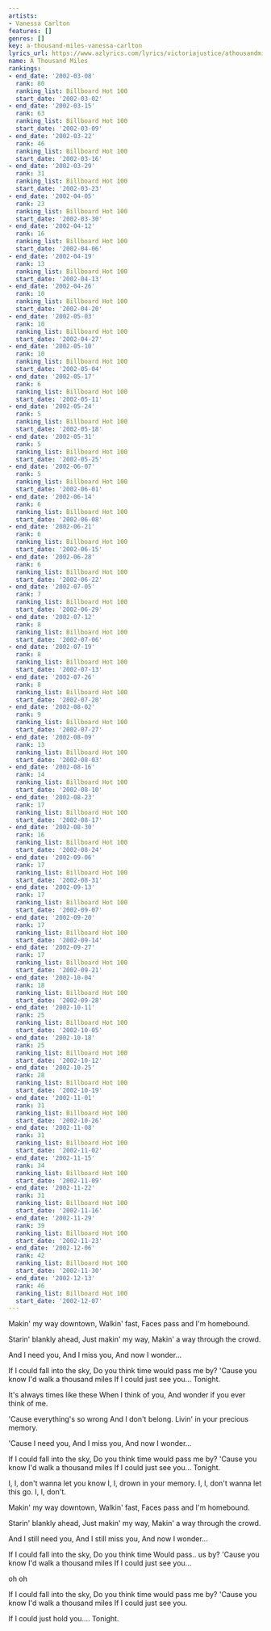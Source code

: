 ```yaml
---
artists:
- Vanessa Carlton
features: []
genres: []
key: a-thousand-miles-vanessa-carlton
lyrics_url: https://www.azlyrics.com/lyrics/victoriajustice/athousandmiles.html
name: A Thousand Miles
rankings:
- end_date: '2002-03-08'
  rank: 80
  ranking_list: Billboard Hot 100
  start_date: '2002-03-02'
- end_date: '2002-03-15'
  rank: 63
  ranking_list: Billboard Hot 100
  start_date: '2002-03-09'
- end_date: '2002-03-22'
  rank: 46
  ranking_list: Billboard Hot 100
  start_date: '2002-03-16'
- end_date: '2002-03-29'
  rank: 31
  ranking_list: Billboard Hot 100
  start_date: '2002-03-23'
- end_date: '2002-04-05'
  rank: 23
  ranking_list: Billboard Hot 100
  start_date: '2002-03-30'
- end_date: '2002-04-12'
  rank: 16
  ranking_list: Billboard Hot 100
  start_date: '2002-04-06'
- end_date: '2002-04-19'
  rank: 13
  ranking_list: Billboard Hot 100
  start_date: '2002-04-13'
- end_date: '2002-04-26'
  rank: 10
  ranking_list: Billboard Hot 100
  start_date: '2002-04-20'
- end_date: '2002-05-03'
  rank: 10
  ranking_list: Billboard Hot 100
  start_date: '2002-04-27'
- end_date: '2002-05-10'
  rank: 10
  ranking_list: Billboard Hot 100
  start_date: '2002-05-04'
- end_date: '2002-05-17'
  rank: 6
  ranking_list: Billboard Hot 100
  start_date: '2002-05-11'
- end_date: '2002-05-24'
  rank: 5
  ranking_list: Billboard Hot 100
  start_date: '2002-05-18'
- end_date: '2002-05-31'
  rank: 5
  ranking_list: Billboard Hot 100
  start_date: '2002-05-25'
- end_date: '2002-06-07'
  rank: 5
  ranking_list: Billboard Hot 100
  start_date: '2002-06-01'
- end_date: '2002-06-14'
  rank: 6
  ranking_list: Billboard Hot 100
  start_date: '2002-06-08'
- end_date: '2002-06-21'
  rank: 6
  ranking_list: Billboard Hot 100
  start_date: '2002-06-15'
- end_date: '2002-06-28'
  rank: 6
  ranking_list: Billboard Hot 100
  start_date: '2002-06-22'
- end_date: '2002-07-05'
  rank: 7
  ranking_list: Billboard Hot 100
  start_date: '2002-06-29'
- end_date: '2002-07-12'
  rank: 8
  ranking_list: Billboard Hot 100
  start_date: '2002-07-06'
- end_date: '2002-07-19'
  rank: 8
  ranking_list: Billboard Hot 100
  start_date: '2002-07-13'
- end_date: '2002-07-26'
  rank: 8
  ranking_list: Billboard Hot 100
  start_date: '2002-07-20'
- end_date: '2002-08-02'
  rank: 9
  ranking_list: Billboard Hot 100
  start_date: '2002-07-27'
- end_date: '2002-08-09'
  rank: 13
  ranking_list: Billboard Hot 100
  start_date: '2002-08-03'
- end_date: '2002-08-16'
  rank: 14
  ranking_list: Billboard Hot 100
  start_date: '2002-08-10'
- end_date: '2002-08-23'
  rank: 17
  ranking_list: Billboard Hot 100
  start_date: '2002-08-17'
- end_date: '2002-08-30'
  rank: 16
  ranking_list: Billboard Hot 100
  start_date: '2002-08-24'
- end_date: '2002-09-06'
  rank: 17
  ranking_list: Billboard Hot 100
  start_date: '2002-08-31'
- end_date: '2002-09-13'
  rank: 17
  ranking_list: Billboard Hot 100
  start_date: '2002-09-07'
- end_date: '2002-09-20'
  rank: 17
  ranking_list: Billboard Hot 100
  start_date: '2002-09-14'
- end_date: '2002-09-27'
  rank: 17
  ranking_list: Billboard Hot 100
  start_date: '2002-09-21'
- end_date: '2002-10-04'
  rank: 18
  ranking_list: Billboard Hot 100
  start_date: '2002-09-28'
- end_date: '2002-10-11'
  rank: 25
  ranking_list: Billboard Hot 100
  start_date: '2002-10-05'
- end_date: '2002-10-18'
  rank: 25
  ranking_list: Billboard Hot 100
  start_date: '2002-10-12'
- end_date: '2002-10-25'
  rank: 28
  ranking_list: Billboard Hot 100
  start_date: '2002-10-19'
- end_date: '2002-11-01'
  rank: 31
  ranking_list: Billboard Hot 100
  start_date: '2002-10-26'
- end_date: '2002-11-08'
  rank: 31
  ranking_list: Billboard Hot 100
  start_date: '2002-11-02'
- end_date: '2002-11-15'
  rank: 34
  ranking_list: Billboard Hot 100
  start_date: '2002-11-09'
- end_date: '2002-11-22'
  rank: 31
  ranking_list: Billboard Hot 100
  start_date: '2002-11-16'
- end_date: '2002-11-29'
  rank: 39
  ranking_list: Billboard Hot 100
  start_date: '2002-11-23'
- end_date: '2002-12-06'
  rank: 42
  ranking_list: Billboard Hot 100
  start_date: '2002-11-30'
- end_date: '2002-12-13'
  rank: 46
  ranking_list: Billboard Hot 100
  start_date: '2002-12-07'
---
```


Makin' my way downtown,
Walkin' fast,
Faces pass and I'm homebound.

Starin' blankly ahead,
Just makin' my way,
Makin' a way through the crowd.

And I need you,
And I miss you, 
And now I wonder...

If I could fall into the sky,
Do you think time
would pass me by? 
'Cause you know I'd walk a thousand miles
If I could just see you... 
Tonight.

It's always times like these 
When I think of you, 
And wonder if you ever think of me. 

'Cause everything's so wrong
And I don't belong. 
Livin' in your precious memory.

'Cause I need you,
And I miss you,
And now I wonder... 

If I could fall into the sky,
Do you think time
would pass me by? 
'Cause you know I'd walk a thousand miles
If I could just see you... 
Tonight.

I, I, don't wanna let you know
I, I, drown in your memory.
I, I, don't wanna let this go. 
I, I, don't. 

Makin' my way downtown, 
Walkin' fast, 
Faces pass and I'm homebound. 

Starin' blankly ahead,
Just makin' my way,
Makin' a way through the crowd. 

And I still need you, 
And I still miss you, 
And now I wonder... 

If I could fall into the sky,
Do you think time
Would pass.. us by? 
'Cause you know I'd walk a thousand miles 
If I could just see you... 

oh oh

If I could fall into the sky, 
Do you think time would pass me by? 
'Cause you know I'd walk a thousand miles
If I could just see you. 

If I could just hold you....
Tonight.



